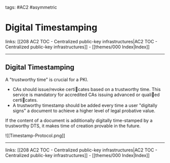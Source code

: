 tags: #AC2 #asymmetric 

# Digital Timestamping

links: [[208 AC2 TOC - Centralized public-key infrastructures|AC2 TOC - Centralized public-key infrastructures]] - [[themes/000 Index|Index]]

---

## Digital Timestamping

A "trustworthy time" is crucial for a PKI.
- CAs should issue/revoke certicates based on a trustworthy time. This service is mandatory for accredited CAs issuing advanced or qualied certicates.
- A trustworthy timestamp should be added every time a user "digitally signs" a document to achieve a higher level of legal probative value.

If the content of a document is additionally digitally time-stamped by a trustworthy DTS, it makes time of creation provable in the future.

![[Timestamp-Protocol.png]]

---

links: [[208 AC2 TOC - Centralized public-key infrastructures|AC2 TOC - Centralized public-key infrastructures]] - [[themes/000 Index|Index]]